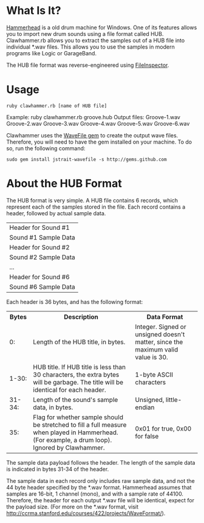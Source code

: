 What Is It?
===========

[Hammerhead](http://www.threechords.com/hammerhead/introduction.shtml) is a old drum machine for Windows. One of its features allows you to import new drum sounds using a file format called HUB. Clawhammer.rb allows you to extract the samples out of a HUB file into individual \*.wav files. This allows you to use the samples in modern programs like Logic or GarageBand.

The HUB file format was reverse-engineered using [FileInspector](http://github.com/jstrait/fileinspector/tree/master).


Usage
=====

    ruby clawhammer.rb [name of HUB file]

Example:
    ruby clawhammer.rb groove.hub
Output files:
    Groove-1.wav
    Groove-2.wav
    Groove-3.wav
    Groove-4.wav
    Groove-5.wav
    Groove-6.wav

Clawhammer uses the [WaveFile gem](http://www.github.com/jstrait/wavefile) to create the output wave files. Therefore, you will need to have the gem installed on your machine. To do so, run the following command:

	sudo gem install jstrait-wavefile -s http://gems.github.com

About the HUB Format
====================

The HUB format is very simple. A HUB file contains 6 records, which represent each of the samples stored in the file. Each record contains a header, followed by actual sample data.

<table>
<tr>
<td>Header for Sound #1</td>
</tr>
<tr>
<td>Sound #1 Sample Data</td>
</tr>
<tr>
<td>Header for Sound #2</td>
</tr>
<tr>
<td>Sound #2 Sample Data</td>
</tr>
<tr>
<td>...</td>
</tr>
<tr>
<td>Header for Sound #6</td>
</tr>
<tr>
<td>Sound #6 Sample Data</td>
</tr>
</table>

Each header is 36 bytes, and has the following format:

<table>
<tr>
    <th>Bytes</th>
    <th>Description</th>
    <th>Data Format</th>
</tr>
<tr>
    <td>0:</td>
    <td>Length of the HUB title, in bytes.</td>
    <td>Integer. Signed or unsigned doesn't matter, since the maximum valid value is 30.</td>
</tr>
<tr>
    <td>1-30:</td>
    <td>HUB title. If HUB title is less than 30 characters, the extra bytes will be garbage. The title will be identical for each header.</td>
    <td>1-byte ASCII characters</td>
</tr>
<tr>
    <td>31-34:</td>
    <td>Length of the sound's sample data, in bytes.</td>
    <td>Unsigned, little-endian</td>
</tr>
<tr>
    <td>35:</td>
    <td>Flag for whether sample should be stretched to fill a full measure when played in Hammerhead. (For example, a drum loop). Ignored by Clawhammer.</td>
    <td>0x01 for true, 0x00 for false</td>
</tr>
</table>

The sample data payload follows the header. The length of the sample data is indicated in bytes 31-34 of the header. 

The sample data in each record only includes raw sample data, and not the 44 byte header specified by the \*.wav format. Hammerhead assumes that samples are 16-bit, 1 channel (mono), and with a sample rate of 44100. Therefore, the header for each output \*.wav file will be identical, expect for the payload size. (For more on the \*.wav format, visit <http://ccrma.stanford.edu/courses/422/projects/WaveFormat/>).